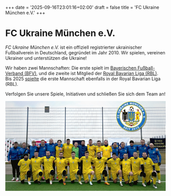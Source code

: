 +++
date = '2025-09-16T23:01:16+02:00'
draft = false
title = 'FC Ukraine München e.V.'
+++

# FC Ukraine München e.V.

*FC Ukraine München e.V.* ist ein offiziell registrierter ukrainischer
Fußballverein in Deutschland, gegründet im Jahr 2010. Wir spielen, vereinen
Ukrainer und unterstützen die Ukraine!

Wir haben zwei Mannschaften: Die erste spielt im
[Bayerischen Fußball-Verband (BFV)], und die zweite ist Mitglied der
[Royal Bavarian Liga (RBL)]. Bis 2025 [spielte] die erste Mannschaft ebenfalls
in der Royal Bavarian Liga (RBL).

Verfolgen Sie unsere Spiele, Initiativen und schließen Sie sich dem Team an!

![Mannschaftsfoto des FC Ukraine München e.V.](img.jpg)

[Bayerischen Fußball-Verband (BFV)]: https://www.bfv.de/mannschaften/fc-ukraine-muenchen/02Q41B242K000000VS5489B1VTILVS2U
[Royal Bavarian Liga (RBL)]: https://royalbavarianliga.de/teaminfo.php?teamid=o2189
[spielte]: https://royalbavarianliga.de/teaminfo.php?teamid=m760
